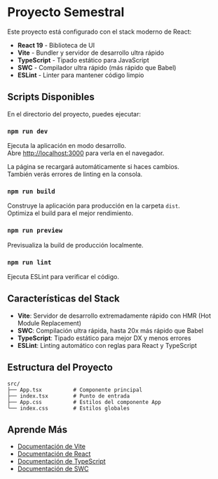 # Proyecto Semestral

Este proyecto está configurado con el stack moderno de React:

- **React 19** - Biblioteca de UI
- **Vite** - Bundler y servidor de desarrollo ultra rápido
- **TypeScript** - Tipado estático para JavaScript
- **SWC** - Compilador ultra rápido (más rápido que Babel)
- **ESLint** - Linter para mantener código limpio

## Scripts Disponibles

En el directorio del proyecto, puedes ejecutar:

### `npm run dev`

Ejecuta la aplicación en modo desarrollo.\
Abre [http://localhost:3000](http://localhost:3000) para verla en el navegador.

La página se recargará automáticamente si haces cambios.\
También verás errores de linting en la consola.

### `npm run build`

Construye la aplicación para producción en la carpeta `dist`.\
Optimiza el build para el mejor rendimiento.

### `npm run preview`

Previsualiza la build de producción localmente.

### `npm run lint`

Ejecuta ESLint para verificar el código.

## Características del Stack

- **Vite**: Servidor de desarrollo extremadamente rápido con HMR (Hot Module Replacement)
- **SWC**: Compilación ultra rápida, hasta 20x más rápido que Babel
- **TypeScript**: Tipado estático para mejor DX y menos errores
- **ESLint**: Linting automático con reglas para React y TypeScript

## Estructura del Proyecto

```
src/
├── App.tsx          # Componente principal
├── index.tsx        # Punto de entrada
├── App.css          # Estilos del componente App
└── index.css        # Estilos globales
```

## Aprende Más

- [Documentación de Vite](https://vitejs.dev/)
- [Documentación de React](https://reactjs.org/)
- [Documentación de TypeScript](https://www.typescriptlang.org/)
- [Documentación de SWC](https://swc.rs/)